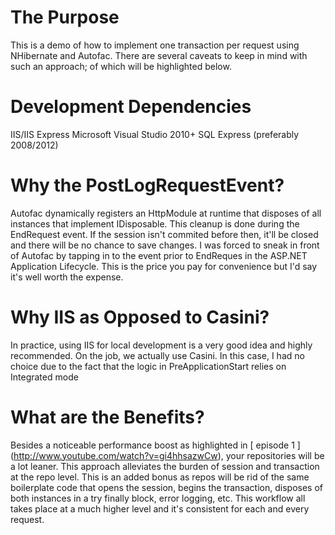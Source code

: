 # The Purpose #

This is a demo of how to implement one transaction per request using NHibernate and Autofac.
There are several caveats to keep in mind with such an approach; of which will be highlighted below.

# Development Dependencies #

IIS/IIS Express
Microsoft Visual Studio 2010+
SQL Express (preferably 2008/2012)

# Why the PostLogRequestEvent? #

Autofac dynamically registers an HttpModule at runtime that disposes of all instances that implement
IDisposable. This cleanup is done during the EndRequest event. If the session isn't commited before then,
it'll be closed and there will be no chance to save changes. I was forced to sneak in front of Autofac
by tapping in to the event prior to EndReques in the ASP.NET Application Lifecycle. This is the price you
pay for convenience but I'd say it's well worth the expense.

# Why IIS as Opposed to Casini? #

In practice, using IIS for local development is a very good idea and highly recommended. On the job, we actually use
Casini. In this case, I had no choice due to the fact that  the logic in PreApplicationStart relies on Integrated mode 

# What are the Benefits? #

Besides a noticeable performance boost as highlighted in [ episode 1 ] (http://www.youtube.com/watch?v=gi4hhsazwCw), your repositories will be a lot leaner. This approach
alleviates the burden of session and transaction at the repo level. This is an added bonus as repos will be rid of the same
boilerplate code that opens the session, begins the transaction, disposes of both instances in a try finally block, error logging,
etc. This workflow all takes place at a much higher level and it's consistent for each and every request.
